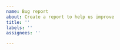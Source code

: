```yaml
---
name: Bug report
about: Create a report to help us improve
title: ''
labels: ''
assignees: ''

---
```


<!-- **Describe the bug**
A clear and concise description of what the bug is. -->

<!-- **To Reproduce**
Steps to reproduce the behavior:
1. Go to '...'
2. Click on '....'
3. Scroll down to '....'
4. See error -->

<!-- **Expected behavior**
A clear and concise description of what you expected to happen. -->

<!-- **Screenshots**
If applicable, add screenshots to help explain your problem. -->

<!-- **Desktop (please complete the following information):**
 - OS: [e.g. iOS]
 - Browser [e.g. chrome, safari]
 - Version [e.g. 22] -->

<!-- **Smartphone (please complete the following information):**
 - Device: [e.g. iPhone6]
 - OS: [e.g. iOS8.1]
 - Browser [e.g. stock browser, safari]
 - Version [e.g. 22] -->

<!-- **Additional context**
Add any other context about the problem here. -->
